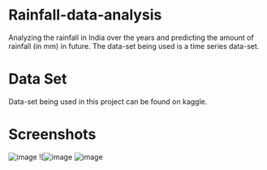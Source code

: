 # Rainfall-data-analysis
Analyzing the rainfall in India over the years and predicting the amount of rainfall (in mm) in future. The data-set being used is a time series data-set.
# Data Set
Data-set being used in this project can be found on kaggle.
# Screenshots
![image](https://user-images.githubusercontent.com/103753299/220355005-25c468dd-3e36-4fd5-afd8-e5633ca56eb7.png)
![![image](https://user-images.githubusercontent.com/103753299/220355092-8279f123-a0c2-42fa-a0c5-d026add24f8b.png)
![image](https://user-images.githubusercontent.com/103753299/220355456-ac64ac1d-228d-4350-a9c7-db733c26777d.png)
